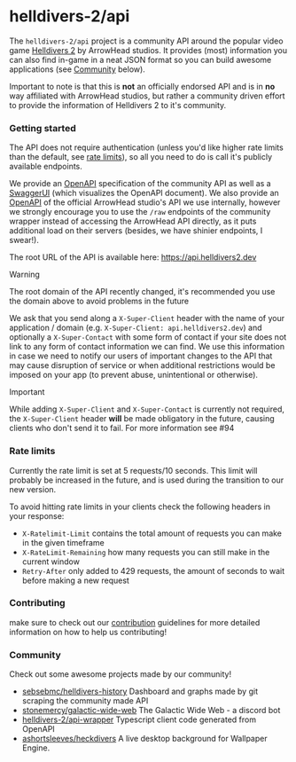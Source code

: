 # helldivers-2/api

The `helldivers-2/api` project is a community API around the popular video game
[Helldivers 2](https://store.steampowered.com/app/553850/HELLDIVERS_2/?curator_clanid=33602140) by ArrowHead studios.
It provides (most) information you can also find in-game in a neat JSON format so you can build awesome applications
(see [Community](#community) below).

Important to note is that this is **not** an officially endorsed API and is in **no** way affiliated with ArrowHead studios,
but rather a community driven effort to provide the information of Helldivers 2 to it's community.

### Getting started
The API does not require authentication (unless you'd like higher rate limits than the default, see [rate limits](#rate-limits)),
so all you need to do is call it's publicly available endpoints.

We provide an [OpenAPI](https://helldivers-2.github.io/api/docs/openapi/Helldivers-2-API.json) specification of the community API as well as
a [SwaggerUI](https://helldivers-2.github.io/api/docs/openapi/swagger-ui.html) (which visualizes the OpenAPI document). We also provide an
[OpenAPI](https://helldivers-2.github.io/api/docs/openapi/Helldivers-2-API_arrowhead.json) of the official ArrowHead studio's API we use
internally, however we strongly encourage you to use the `/raw` endpoints of the community wrapper instead of accessing
the ArrowHead API directly, as it puts additional load on their servers (besides, we have shinier endpoints, I swear!).

The root URL of the API is available here: https://api.helldivers2.dev
> [!WARNING]
> The root domain of the API recently changed, it's recommended you use the domain above to avoid problems in the future

We ask that you send along a `X-Super-Client` header with the name of your application / domain
(e.g. `X-Super-Client: api.helldivers2.dev`) and optionally a `X-Super-Contact` with some form of contact if your site
does not link to any form of contact information we can find. We use this information in case we need to notify our users
of important changes to the API that may cause disruption of service or when additional restrictions would be imposed
on your app (to prevent abuse, unintentional or otherwise).

> [!IMPORTANT]
> While adding `X-Super-Client` and `X-Super-Contact` is currently not required, the `X-Super-Client` header **will**
> be made obligatory in the future, causing clients who don't send it to fail. For more information see #94

### Rate limits
Currently the rate limit is set at 5 requests/10 seconds.
This limit will probably be increased in the future, and is used during the transition to our new version.

To avoid hitting rate limits in your clients check the following headers in your response:
- `X-Ratelimit-Limit` contains the total amount of requests you can make in the given timeframe
- `X-RateLimit-Remaining` how many requests you can still make in the current window
- `Retry-After` only added to 429 requests, the amount of seconds to wait before making a new request

### Contributing
make sure to check out our [contribution](CONTRIBUTING.md) guidelines for more detailed information on how to
help us contributing!

### Community
Check out some awesome projects made by our community!
- [sebsebmc/helldivers-history](https://github.com/sebsebmc/helldivers-history)
  Dashboard and graphs made by git scraping the community made API 
- [stonemercy/galactic-wide-web](https://github.com/Stonemercy/Galactic-Wide-Web)
  The Galactic Wide Web - a discord bot
- [helldivers-2/api-wrapper](https://github.com/helldivers-2/api-wrapper)
  Typescript client code generated from OpenAPI
- [ashortsleeves/heckdivers](https://github.com/ashortsleeves/heckdivers)
  A live desktop background for Wallpaper Engine.
